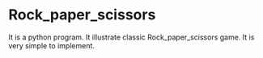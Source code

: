 # Rock_paper_scissors
It is a python program.
It illustrate classic Rock_paper_scissors game.
It is very simple to implement.
